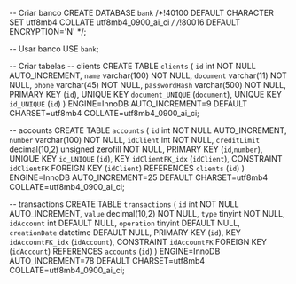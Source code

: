 -- Criar banco
CREATE DATABASE `bank` /*!40100 DEFAULT CHARACTER SET utf8mb4 COLLATE utf8mb4_0900_ai_ci */ /*!80016 DEFAULT ENCRYPTION='N' */;

-- Usar banco
USE `bank`;

-- Criar tabelas
-- clients
CREATE TABLE `clients` (
  `id` int NOT NULL AUTO_INCREMENT,
  `name` varchar(100) NOT NULL,
  `document` varchar(11) NOT NULL,
  `phone` varchar(45) NOT NULL,
  `passwordHash` varchar(500) NOT NULL,
  PRIMARY KEY (`id`),
  UNIQUE KEY `document_UNIQUE` (`document`),
  UNIQUE KEY `id_UNIQUE` (`id`)
) ENGINE=InnoDB AUTO_INCREMENT=9 DEFAULT CHARSET=utf8mb4 COLLATE=utf8mb4_0900_ai_ci;

-- accounts
CREATE TABLE `accounts` (
  `id` int NOT NULL AUTO_INCREMENT,
  `number` varchar(100) NOT NULL,
  `idClient` int NOT NULL,
  `creditLimit` decimal(10,2) unsigned zerofill NOT NULL,
  PRIMARY KEY (`id`,`number`),
  UNIQUE KEY `id_UNIQUE` (`id`),
  KEY `idClientFK_idx` (`idClient`),
  CONSTRAINT `idClientFK` FOREIGN KEY (`idClient`) REFERENCES `clients` (`id`)
) ENGINE=InnoDB AUTO_INCREMENT=25 DEFAULT CHARSET=utf8mb4 COLLATE=utf8mb4_0900_ai_ci;

-- transactions
CREATE TABLE `transactions` (
  `id` int NOT NULL AUTO_INCREMENT,
  `value` decimal(10,2) NOT NULL,
  `type` tinyint NOT NULL,
  `idAccount` int DEFAULT NULL,
  `operation` tinyint DEFAULT NULL,
  `creationDate` datetime DEFAULT NULL,
  PRIMARY KEY (`id`),
  KEY `idAccountFK_idx` (`idAccount`),
  CONSTRAINT `idAccountFK` FOREIGN KEY (`idAccount`) REFERENCES `accounts` (`id`)
) ENGINE=InnoDB AUTO_INCREMENT=78 DEFAULT CHARSET=utf8mb4 COLLATE=utf8mb4_0900_ai_ci;
